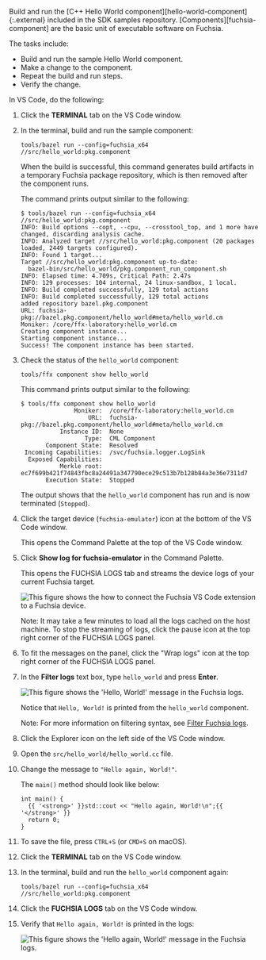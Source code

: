 Build and run the [C++ Hello World component][hello-world-component]{:.external}
included in the SDK samples repository. [Components][fuchsia-component] are the
basic unit of executable software on Fuchsia.

The tasks include:

- Build and run the sample Hello World component.
- Make a change to the component.
- Repeat the build and run steps.
- Verify the change.

In VS Code, do the following:

1. Click the **TERMINAL** tab on the VS Code window.

1. In the terminal, build and run the sample component:

   ```posix-terminal
   tools/bazel run --config=fuchsia_x64 //src/hello_world:pkg.component
   ```

   When the build is successful, this command generates build artifacts in a
   temporary Fuchsia package repository, which is then removed after the
   component runs.

   The command prints output similar to the following:

   ```none {:.devsite-disable-click-to-copy}
   $ tools/bazel run --config=fuchsia_x64 //src/hello_world:pkg.component
   INFO: Build options --copt, --cpu, --crosstool_top, and 1 more have changed, discarding analysis cache.
   INFO: Analyzed target //src/hello_world:pkg.component (20 packages loaded, 2449 targets configured).
   INFO: Found 1 target...
   Target //src/hello_world:pkg.component up-to-date:
     bazel-bin/src/hello_world/pkg.component_run_component.sh
   INFO: Elapsed time: 4.709s, Critical Path: 2.47s
   INFO: 129 processes: 104 internal, 24 linux-sandbox, 1 local.
   INFO: Build completed successfully, 129 total actions
   INFO: Build completed successfully, 129 total actions
   added repository bazel.pkg.component
   URL: fuchsia-pkg://bazel.pkg.component/hello_world#meta/hello_world.cm
   Moniker: /core/ffx-laboratory:hello_world.cm
   Creating component instance...
   Starting component instance...
   Success! The component instance has been started.
   ```

1. Check the status of the `hello_world` component:

   ```posix-terminal
   tools/ffx component show hello_world
   ```

   This command prints output similar to the following:

   ```none {:.devsite-disable-click-to-copy}
   $ tools/ffx component show hello_world
                  Moniker:  /core/ffx-laboratory:hello_world.cm
                      URL:  fuchsia-pkg://bazel.pkg.component/hello_world#meta/hello_world.cm
              Instance ID:  None
                     Type:  CML Component
          Component State:  Resolved
    Incoming Capabilities:  /svc/fuchsia.logger.LogSink
     Exposed Capabilities:
              Merkle root:  ec7f699b421f74843fbc8a24491a347790ece29c513b7b128b84a3e36e7311d7
          Execution State:  Stopped
   ```

   The output shows that the `hello_world` component has run and is now
   terminated (`Stopped`).

1. Click the target device (`fuchsia-emulator`) icon
   at the bottom of the VS Code window.

   This opens the Command Palette at the top of the VS Code window.

1. Click **Show log for fuchsia-emulator** in the Command Palette.

   This opens the FUCHSIA LOGS tab and streams the device logs of
   your current Fuchsia target.

   <img class="vscode-image vscode-image-center"
   alt="This figure shows the how to connect the Fuchsia VS Code extension
   to a Fuchsia device."
   src="/docs/reference/tools/editors/vscode/images/extensions/ext-view-logs.png"/>

   Note: It may take a few minutes to load all the logs cached on the host
   machine. To stop the streaming of logs, click the
   <span class="material-icons">pause</span> icon at the top right corner of
   the FUCHSIA LOGS panel.

1. To fit the messages on the panel, click the "Wrap logs" icon
   at the top right corner of the FUCHSIA LOGS panel.

1. In the **Filter logs** text box, type `hello_world` and
   press **Enter**.

   <img class="vscode-image vscode-image-center"
   alt="This figure shows the 'Hello, World!' message in the Fuchsia logs."
   src="images/get-started-vscode-hello-world-log.png"/>

   Notice that `Hello, World!` is printed from the `hello_world` component.

   Note: For more information on filtering syntax, see
   [Filter Fuchsia logs][filter-vscode-logs].

1. Click the Explorer icon on the left side of the VS Code window.

1. Open the `src/hello_world/hello_world.cc` file.

1. Change the message to `"Hello again, World!"`.

   The `main()` method should look like below:

   ```none {:.devsite-disable-click-to-copy}
   int main() {
     {{ '<strong>' }}std::cout << "Hello again, World!\n";{{ '</strong>' }}
     return 0;
   }
   ```

1. To save the file, press `CTRL+S` (or `CMD+S` on macOS).

1. Click the **TERMINAL** tab on the VS Code window.

1. In the terminal, build and run the `hello_world` component again:

   ```posix-terminal
   tools/bazel run --config=fuchsia_x64 //src/hello_world:pkg.component
   ```

1. Click the **FUCHSIA LOGS** tab on the VS Code window.

1. Verify that `Hello again, World!` is printed in the logs:

   <img class="vscode-image vscode-image-center"
   alt="This figure shows the 'Hello again, World!' message in the Fuchsia logs."
   src="images/get-started-vscode-hello-again-world-log.png"/>

<!-- Reference links -->

[filter-vscode-logs]: /docs/reference/tools/editors/vscode/fuchsia-ext-using.md#filter_fuchsia_logs
